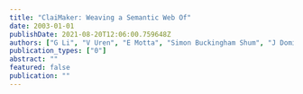 ```yaml
---
title: "ClaiMaker: Weaving a Semantic Web Of"
date: 2003-01-01
publishDate: 2021-08-20T12:06:00.759648Z
authors: ["G Li", "V Uren", "E Motta", "Simon Buckingham Shum", "J Domingue"]
publication_types: ["0"]
abstract: ""
featured: false
publication: ""
---
```


